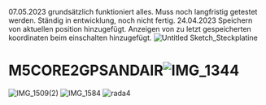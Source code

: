07.05.2023 grundsätzlich funktioniert alles. Muss noch langfristig getestet werden.
Ständig in entwicklung, noch nicht fertig. 
24.04.2023 Speichern von aktuellen position hinzugefügt. Anzeigen von zu letzt gespeicherten koordinaten beim einschalten hinzugefügt.
![Untitled Sketch_Steckplatine](https://user-images.githubusercontent.com/129496325/236700124-46d7fe73-69d1-4283-b1b1-2424511b8b7e.jpg)




# M5CORE2GPSANDAIR![IMG_1344](https://user-images.githubusercontent.com/129496325/229068565-389678f0-ad86-49e5-bc7d-db1d0826b2a7.jpg)
![IMG_1509(2)](https://user-images.githubusercontent.com/129496325/233853725-04cf95e2-14f4-43bc-9962-313a6bf8428c.jpg)
![IMG_1584](https://user-images.githubusercontent.com/129496325/235685607-d11da85b-6bd8-4756-be1f-365f830d68df.jpg)
![rada4](https://user-images.githubusercontent.com/129496325/233991142-cb275db3-9894-495c-b66c-805d6c9ea020.png)
